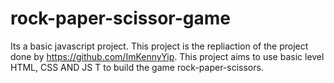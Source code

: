 # rock-paper-scissor-game
Its a basic javascript project. 
This project is the repliaction of the project done by https://github.com/ImKennyYip. This project aims to use basic level HTML, CSS AND JS T to build the game rock-paper-scissors.
